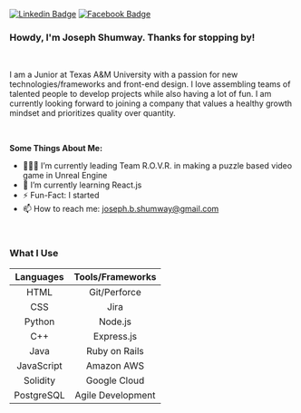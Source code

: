 [![Linkedin Badge](https://img.shields.io/badge/-Joseph_Shumway-blue?style=flat-square&logo=Linkedin&logoColor=white&link=https://www.linkedin.com/in/joseph-shumway/)](https://www.linkedin.com/in/joseph-shumway) [![Facebook Badge](https://img.shields.io/badge/-Joseph_Shumway-3b5998?style=flat-square&labelColor=3b5998&logo=facebook&logoColor=white&link=https://www.facebook.com/joseph.shumway.3/)](https://www.facebook.com/joseph.shumway.3/)
 

### Howdy, I'm Joseph Shumway. Thanks for stopping by!

<br/>

I am a Junior at Texas A&M University with a passion for new technologies/frameworks and front-end design. I love assembling teams of talented people to develop projects while also having a lot of fun. I am currently looking forward to joining a company that values a healthy growth mindset and prioritizes quality over quantity.
  
<br/>
  
**Some Things About Me:**

- 👨🏽‍💻 I’m currently leading Team R.O.V.R. in making a puzzle based video game in Unreal Engine
- 🌱 I’m currently learning React.js
- ⚡️ Fun-Fact: I started 
- 📫 How to reach me: joseph.b.shumway@gmail.com

<br/>

### What I Use
| Languages     | Tools/Frameworks |
| :-----------: |:----------------:|
| HTML          | Git/Perforce     |
| CSS           | Jira             |
| Python        | Node.js          |
| C++           | Express.js       |
| Java          | Ruby on Rails    |
| JavaScript    | Amazon AWS       |
| Solidity      | Google Cloud     |
| PostgreSQL    | Agile Development|

<br/>